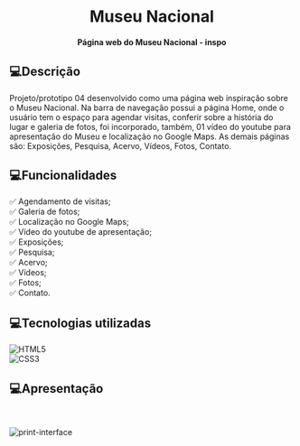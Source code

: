 <div align="center">
  
<h1> 
  Museu Nacional 
</h1> 

#### Página web do Museu Nacional - inspo

</div>

<h2>💻Descrição</h2>

Projeto/prototipo 04 desenvolvido como uma página web inspiração sobre o Museu Nacional. Na barra de navegação possui a página Home, onde o usuário tem o espaço para agendar visitas, conferir sobre a história do lugar e galeria de fotos, foi incorporado, também, 01 vídeo do youtube para apresentação do Museu e localização no Google Maps. As demais páginas são: Exposições, Pesquisa, Acervo, Vídeos, Fotos, Contato.
<br>
<h2>💻Funcionalidades</h2>

✅ Agendamento de visitas; <br>
✅ Galeria de fotos; <br>
✅ Localização no Google Maps; <br>
✅ Vídeo do youtube de apresentação; <br>
✅ Exposições; <br>
✅ Pesquisa; <br>
✅ Acervo; <br>
✅ Vídeos; <br>
✅ Fotos; <br>
✅ Contato. <br>

<h2>💻Tecnologias utilizadas </h2>

![HTML5](https://img.shields.io/badge/HTML5-E34F26?style=for-the-badge&logo=html5&logoColor=white&labelColor=black&color=black) <br>
![CSS3](https://img.shields.io/badge/CSS3-1572B6?style=for-the-badge&logo=css3&logoColor=white&labelColor=black&color=black)

<h2>💻Apresentação </h2>
<br>

![print-interface](https://github.com/user-attachments/assets/06bd3719-d3c6-4d50-8900-dd844886e747)
